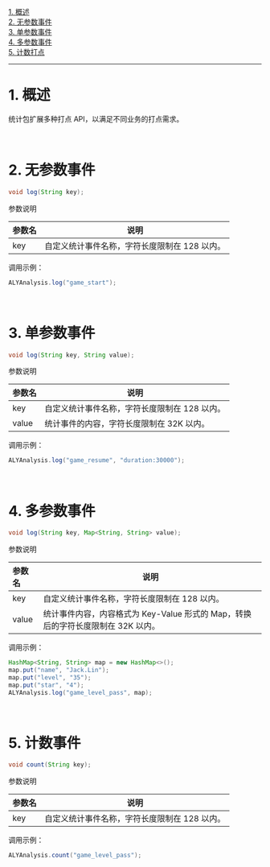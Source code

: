 [1. 概述](#jump1)<br>
[2. 无参数事件](#jump2)<br>
[3. 单参数事件](#jump3)<br>
[4. 多参数事件](#jump4)<br>
[5. 计数打点](#jump5)<br>

------------

# <span id="jump1">1. 概述</span>
统计包扩展多种打点 API，以满足不同业务的打点需求。

&ensp;
# <span id="jump2">2. 无参数事件</span>

```java
void log(String key);
```

参数说明

|参数名|说明|
|:----  |-----   |
|key |自定义统计事件名称，字符长度限制在 128 以内。  |


调用示例：
```java
ALYAnalysis.log("game_start");
```
&ensp;
# <span id="jump3">3. 单参数事件</span>
```java
void log(String key, String value);
```
参数说明

|参数名|说明|
|:----  |-----   |
|key |自定义统计事件名称，字符长度限制在 128 以内。   |
|value | 统计事件的内容，字符长度限制在 32K 以内。  |

调用示例：
```java
ALYAnalysis.log("game_resume", "duration:30000");
```
&ensp;
# <span id="jump4">4. 多参数事件</span>
```java
void log(String key, Map<String, String> value);
```

参数说明

|参数名|说明|
|:----  |-----   |
|key |自定义统计事件名称，字符长度限制在 128 以内。   |
|value | 统计事件内容，内容格式为 Key-Value 形式的 Map，转换后的字符长度限制在 32K 以内。  |


调用示例：

```java
HashMap<String, String> map = new HashMap<>();
map.put("name", "Jack.Lin");
map.put("level", "35");
map.put("star", "4");
ALYAnalysis.log("game_level_pass", map);
```
&ensp;
# <span id="jump5">5. 计数事件</span>
```java
void count(String key);
```

参数说明

|参数名|说明|
|:----  |-----   |
|key |自定义统计事件名称，字符长度限制在 128 以内。  |

调用示例：
```java
ALYAnalysis.count("game_level_pass");
```